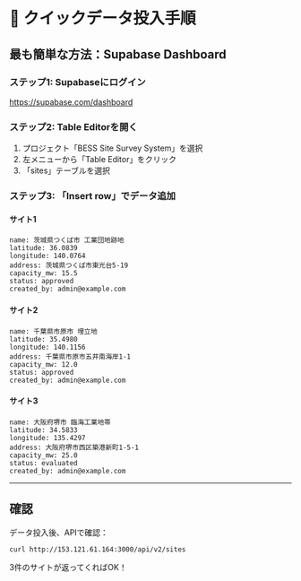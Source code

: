 # 🚀 クイックデータ投入手順

## 最も簡単な方法：Supabase Dashboard

### ステップ1: Supabaseにログイン
https://supabase.com/dashboard

### ステップ2: Table Editorを開く
1. プロジェクト「BESS Site Survey System」を選択
2. 左メニューから「Table Editor」をクリック
3. 「sites」テーブルを選択

### ステップ3: 「Insert row」でデータ追加

#### サイト1
```
name: 茨城県つくば市 工業団地跡地
latitude: 36.0839
longitude: 140.0764
address: 茨城県つくば市東光台5-19
capacity_mw: 15.5
status: approved
created_by: admin@example.com
```

#### サイト2
```
name: 千葉県市原市 埋立地
latitude: 35.4980
longitude: 140.1156
address: 千葉県市原市五井南海岸1-1
capacity_mw: 12.0
status: approved
created_by: admin@example.com
```

#### サイト3
```
name: 大阪府堺市 臨海工業地帯
latitude: 34.5833
longitude: 135.4297
address: 大阪府堺市西区築港新町1-5-1
capacity_mw: 25.0
status: evaluated
created_by: admin@example.com
```

---

## 確認

データ投入後、APIで確認：

```bash
curl http://153.121.61.164:3000/api/v2/sites
```

3件のサイトが返ってくればOK！

